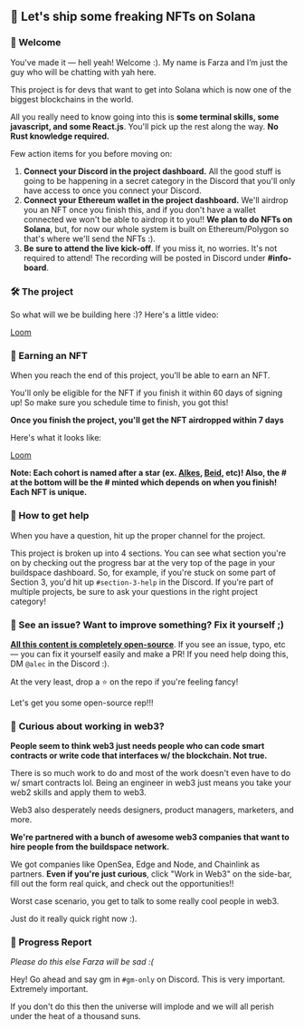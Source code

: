 ## 💎 Let's ship some freaking NFTs on Solana

### 👋 Welcome

You've made it — hell yeah! Welcome :). My name is Farza and I’m just the guy who will be chatting with yah here.

This project is for devs that want to get into Solana which is now one of the biggest blockchains in the world.

All you really need to know going into this is **some terminal skills, some javascript, and some React.js**. You'll pick up the rest along the way. **No Rust knowledge required.**

Few action items for you before moving on:

1. **Connect your Discord in the project dashboard.** All the good stuff is going to be happening in a secret category in the Discord that you'll only have access to once you connect your Discord.
2. **Connect your Ethereum wallet in the project dashboard.** We'll airdrop you an NFT once you finish this, and if you don't have a wallet connected we won't be able to airdrop it to you!! **We plan to do NFTs on Solana**, but, for now our whole system is built on Ethereum/Polygon so that's where we'll send the NFTs :).
3. **Be sure to attend the live kick-off**. If you miss it, no worries. It's not required to attend! The recording will be posted in Discord under **#info-board**.

### 🛠 The project

So what will we be building here :)? Here's a little video:

[Loom](https://www.loom.com/share/837446b7f9f44e519e383a39df620c98)

### 💎 Earning an NFT

When you reach the end of this project, you'll be able to earn an NFT.

You'll only be eligible for the NFT if you finish it within 60 days of signing up! So make sure you schedule time to finish, you got this!

**Once you finish the project, you'll get the NFT airdropped within 7 days**

Here's what it looks like:

[Loom](https://www.loom.com/share/a538ff4207a544779807a1358606b441)

**Note: Each cohort is named after a star (ex. [Alkes](https://www.star-facts.com/alkes/), [Beid](https://www.universeguide.com/star/19587/beid), etc)! Also, the # at the bottom will be the # minted which depends on when you finish! Each NFT is unique.** 

### 🤚 How to get help

When you have a question, hit up the proper channel for the project.

This project is broken up into 4 sections. You can see what section you're on by checking out the progress bar at the very top of the page in your buildspace dashboard. So, for example, if you're stuck on some part of Section 3, you'd hit up `#section-3-help` in the Discord. If you're part of multiple projects, be sure to ask your questions in the right project category!

### 🤘 See an issue? Want to improve something? Fix it yourself ;)

**[All this content is completely open-source](https://github.com/buildspace/buildspace-projects)**. If you see an issue, typo, etc — you can fix it yourself easily and make a PR! If you need help doing this, DM `@alec` in the Discord :).

At the very least, drop a ⭐ on the repo if you're feeling fancy!

Let's get you some open-source rep!!!

### 👀 **Curious about working in web3?**

**People seem to think web3 just needs people who can code smart contracts or write code that interfaces w/ the blockchain. Not true.**

There is so much work to do and most of the work doesn't even have to do w/ smart contracts lol. Being an engineer in web3 just means you take your web2 skills and apply them to web3.

Web3 also desperately needs designers, product managers, marketers, and more.

**We're partnered with a bunch of awesome web3 companies that want to hire people from the buildspace network.**

We got companies like OpenSea, Edge and Node, and Chainlink as partners. **Even if you're just curious**, click "Work in Web3" on the side-bar, fill out the form real quick, and check out the opportunities!!

Worst case scenario, you get to talk to some really cool people in web3.

Just do it really quick right now :).

### 🚨 Progress Report

*Please do this else Farza will be sad :(*

Hey! Go ahead and say gm in `#gm-only` on Discord. This is very important. Extremely important.

If you don't do this then the universe will implode and we will all perish under the heat of a thousand suns.